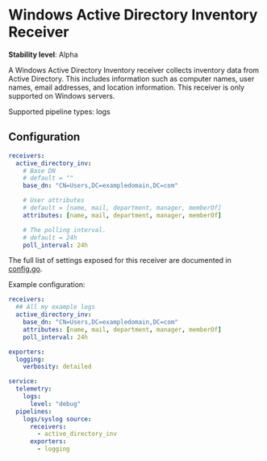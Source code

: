 # Windows Active Directory Inventory Receiver

**Stability level**: Alpha

A Windows Active Directory Inventory receiver collects inventory data from Active Directory. This includes information such as computer names, user names, email addresses, and location information. This receiver is only supported on Windows servers.

Supported pipeline types: logs

## Configuration

```yaml
receivers:
  active_directory_inv:
    # Base DN
    # default = ""
    base_dn: "CN=Users,DC=exampledomain,DC=com"

    # User attributes
    # default = [name, mail, department, manager, memberOf]
    attributes: [name, mail, department, manager, memberOf]

    # The polling interval.
    # default = 24h
    poll_interval: 24h
```

The full list of settings exposed for this receiver are documented in
[config.go](./config.go).

Example configuration:

```yaml
receivers:
  ## All my example logs
  active_directory_inv:
    base_dn: "CN=Users,DC=exampledomain,DC=com"
    attributes: [name, mail, department, manager, memberOf]
    poll_interval: 24h

exporters:
  logging:
    verbosity: detailed

service:
  telemetry:
    logs:
      level: "debug"
  pipelines:
    logs/syslog source:
      receivers:
        - active_directory_inv
      exporters:
        - logging
```
